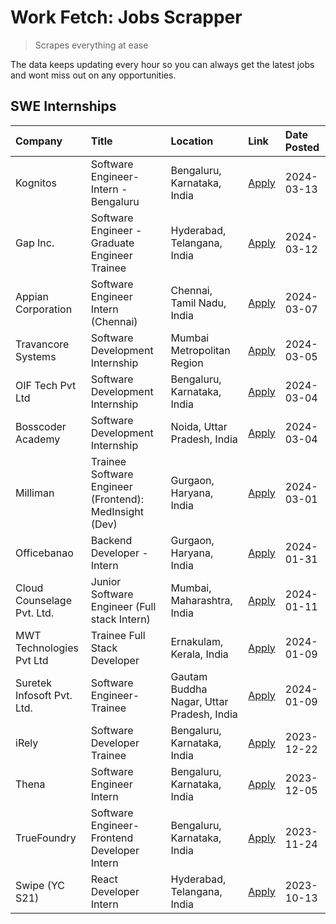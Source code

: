 # Work Fetch: Jobs Scrapper
> Scrapes everything at ease

The data keeps updating every hour so you can always get the latest jobs and wont miss out on any opportunities.

## SWE Internships
<!--START_SECTION:workfetch-->
| Company                    | Title                                                  | Location                                  | Link                                                                                                                                                                                                                                                                       | Date Posted   |
|:---------------------------|:-------------------------------------------------------|:------------------------------------------|:---------------------------------------------------------------------------------------------------------------------------------------------------------------------------------------------------------------------------------------------------------------------------|:--------------|
| Kognitos                   | Software Engineer-Intern -Bengaluru                    | Bengaluru, Karnataka, India               | [Apply](https://in.linkedin.com/jobs/view/software-engineer-intern-bengaluru-at-kognitos-3855361239?refId=VsBCHAGUmMRblHeLPq9l1w%3D%3D&trackingId=r6bhE5kbi9WiIuSOKaQwXA%3D%3D&position=8&pageNum=0&trk=public_jobs_jserp-result_search-card)                              | 2024-03-13    |
| Gap Inc.                   | Software Engineer - Graduate Engineer Trainee          | Hyderabad, Telangana, India               | [Apply](https://in.linkedin.com/jobs/view/software-engineer-graduate-engineer-trainee-at-gap-inc-3853818960?refId=VsBCHAGUmMRblHeLPq9l1w%3D%3D&trackingId=gIgZafMgtjIPCxaM2nvfpA%3D%3D&position=12&pageNum=0&trk=public_jobs_jserp-result_search-card)                     | 2024-03-12    |
| Appian Corporation         | Software Engineer Intern (Chennai)                     | Chennai, Tamil Nadu, India                | [Apply](https://in.linkedin.com/jobs/view/software-engineer-intern-chennai-at-appian-corporation-3848335036?refId=VsBCHAGUmMRblHeLPq9l1w%3D%3D&trackingId=dV7gFyxu8qRMbbLsz095Kg%3D%3D&position=3&pageNum=0&trk=public_jobs_jserp-result_search-card)                      | 2024-03-07    |
| Travancore Systems         | Software Development Internship                        | Mumbai Metropolitan Region                | [Apply](https://in.linkedin.com/jobs/view/software-development-internship-at-travancore-systems-3847706952?refId=VsBCHAGUmMRblHeLPq9l1w%3D%3D&trackingId=a8IV7Z0LhFnEB4%2B3legq%2FQ%3D%3D&position=11&pageNum=0&trk=public_jobs_jserp-result_search-card)                  | 2024-03-05    |
| OIF Tech Pvt Ltd           | Software Development Internship                        | Bengaluru, Karnataka, India               | [Apply](https://in.linkedin.com/jobs/view/software-development-internship-at-oif-tech-pvt-ltd-3846326596?refId=VsBCHAGUmMRblHeLPq9l1w%3D%3D&trackingId=DDj9uq%2FXVtnaQJEfddqp4Q%3D%3D&position=4&pageNum=0&trk=public_jobs_jserp-result_search-card)                       | 2024-03-04    |
| Bosscoder Academy          | Software Development Internship                        | Noida, Uttar Pradesh, India               | [Apply](https://in.linkedin.com/jobs/view/software-development-internship-at-bosscoder-academy-3846323827?refId=VsBCHAGUmMRblHeLPq9l1w%3D%3D&trackingId=tAs5tZwdfuP9iBwQM%2F3BbQ%3D%3D&position=15&pageNum=0&trk=public_jobs_jserp-result_search-card)                     | 2024-03-04    |
| Milliman                   | Trainee Software Engineer (Frontend): MedInsight (Dev) | Gurgaon, Haryana, India                   | [Apply](https://in.linkedin.com/jobs/view/trainee-software-engineer-frontend-medinsight-dev-at-milliman-3792874280?refId=VsBCHAGUmMRblHeLPq9l1w%3D%3D&trackingId=DnEgpvtBnJP1bjD7PSOpHQ%3D%3D&position=6&pageNum=0&trk=public_jobs_jserp-result_search-card)               | 2024-03-01    |
| Officebanao                | Backend Developer - Intern                             | Gurgaon, Haryana, India                   | [Apply](https://in.linkedin.com/jobs/view/backend-developer-intern-at-officebanao-3814263731?refId=VsBCHAGUmMRblHeLPq9l1w%3D%3D&trackingId=XB4VJMZDe2YlBidKvLheCQ%3D%3D&position=23&pageNum=0&trk=public_jobs_jserp-result_search-card)                                    | 2024-01-31    |
| Cloud Counselage Pvt. Ltd. | Junior Software Engineer (Full stack Intern)           | Mumbai, Maharashtra, India                | [Apply](https://in.linkedin.com/jobs/view/junior-software-engineer-full-stack-intern-at-cloud-counselage-pvt-ltd-3803132814?refId=VsBCHAGUmMRblHeLPq9l1w%3D%3D&trackingId=1O7%2FYWdRSNoPyPQSGwj%2BLA%3D%3D&position=24&pageNum=0&trk=public_jobs_jserp-result_search-card) | 2024-01-11    |
| MWT Technologies Pvt Ltd   | Trainee Full Stack Developer                           | Ernakulam, Kerala, India                  | [Apply](https://in.linkedin.com/jobs/view/trainee-full-stack-developer-at-mwt-technologies-pvt-ltd-3800921715?refId=VsBCHAGUmMRblHeLPq9l1w%3D%3D&trackingId=iF%2FlXxMzx3L9O3ay79dYxA%3D%3D&position=7&pageNum=0&trk=public_jobs_jserp-result_search-card)                  | 2024-01-09    |
| Suretek Infosoft Pvt. Ltd. | Software Engineer-Trainee                              | Gautam Buddha Nagar, Uttar Pradesh, India | [Apply](https://in.linkedin.com/jobs/view/software-engineer-trainee-at-suretek-infosoft-pvt-ltd-3800934643?refId=VsBCHAGUmMRblHeLPq9l1w%3D%3D&trackingId=X4XAeLpmRP9HgZP6REBwzQ%3D%3D&position=20&pageNum=0&trk=public_jobs_jserp-result_search-card)                      | 2024-01-09    |
| iRely                      | Software Developer Trainee                             | Bengaluru, Karnataka, India               | [Apply](https://in.linkedin.com/jobs/view/software-developer-trainee-at-irely-3801577534?refId=VsBCHAGUmMRblHeLPq9l1w%3D%3D&trackingId=fBLtf%2F%2F0FdxthHE1C9Dt6A%3D%3D&position=14&pageNum=0&trk=public_jobs_jserp-result_search-card)                                    | 2023-12-22    |
| Thena                      | Software Engineer Intern                               | Bengaluru, Karnataka, India               | [Apply](https://in.linkedin.com/jobs/view/software-engineer-intern-at-thena-3778731751?refId=VsBCHAGUmMRblHeLPq9l1w%3D%3D&trackingId=wTMRHRNY00YJ79x7kRY8fg%3D%3D&position=17&pageNum=0&trk=public_jobs_jserp-result_search-card)                                          | 2023-12-05    |
| TrueFoundry                | Software Engineer- Frontend Developer Intern           | Bengaluru, Karnataka, India               | [Apply](https://in.linkedin.com/jobs/view/software-engineer-frontend-developer-intern-at-truefoundry-3790095058?refId=VsBCHAGUmMRblHeLPq9l1w%3D%3D&trackingId=Ad2sY%2BLTGT2RxuJYaVMIVw%3D%3D&position=16&pageNum=0&trk=public_jobs_jserp-result_search-card)               | 2023-11-24    |
| Swipe (YC S21)             | React Developer Intern                                 | Hyderabad, Telangana, India               | [Apply](https://in.linkedin.com/jobs/view/react-developer-intern-at-swipe-yc-s21-3737600089?refId=VsBCHAGUmMRblHeLPq9l1w%3D%3D&trackingId=zz4SEoWndPFdQUmKFuyAzg%3D%3D&position=18&pageNum=0&trk=public_jobs_jserp-result_search-card)                                     | 2023-10-13    |
<!--END_SECTION:workfetch-->
